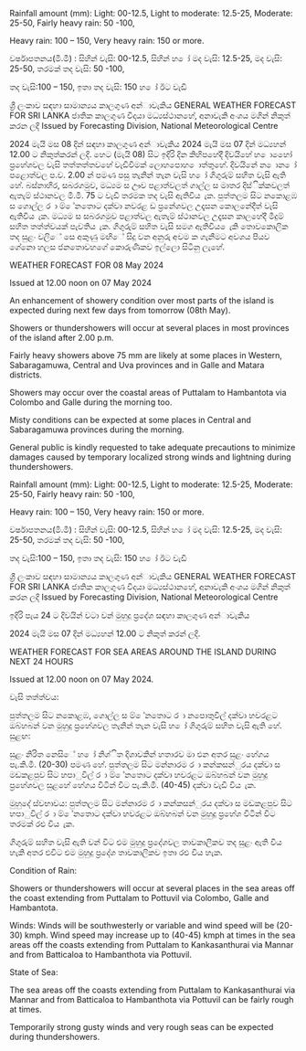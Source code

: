 Rainfall amount (mm): Light: 00-12.5, Light to moderate: 12.5-25, Moderate: 25-50, Fairly heavy rain: 50 -100,

Heavy rain: 100 – 150, Very heavy rain: 150 or more.

වර්ෂාපතනය(මි.මී) : සිහින් වැසි: 00-12.5, සිහින් හ ෝ මද වැසි: 12.5-25, මද වැසි: 25-50, තරමක් තද වැසි: 50 -100,

තද වැසි:100 – 150, ඉතා තද වැසි: 150 හ ෝ ඊට වැඩි

ශ්‍රී ලංකාව සඳහා සාමාන්‍යය කාලගුණ අන්‍ාවැකිය GENERAL WEATHER FORECAST FOR SRI LANKA ජාතික කාලගුණ විදයා මධ්‍යස්ථානහේ, අනාවැකි අංශය මගින් නිකුත් කරන ලදි Issued by Forecasting Division, National Meteorological Centre

2024 මැයි මස 08 දින්‍ සඳහා කාලගුණ අන්‍ාවැකිය 2024 මැයි මස 07 දින්‍ මධ්‍යහන්‍ 12.00 ට නිකුත්කරන්‍ ලදි. හෙට (මැයි 08) සිට ඉදිරි දින කිහිපහේදී දිවයිහේ හ ොහෙෝ ප්‍රහේශවල වැසි තත්තත්තවහේ වැඩිවීමක් ලොහපොහ ොත්තුහේ. දිවයිනේ න ොන ෝ පළොත්වල ප.ව. 2.00 න් පමණ පසු තැනින් තැන වැසි හ ෝ ගිගුරුම් සහිත වැසි ඇති හේ. බස්නාහිර, සබරගමුව, මධ්‍යම ස ඌව පළාත්වලත් ගාල්ල ස මාතර දිස්ික්කවලත් ඇතැම් ස්ථානවල මි.මී. 75 ට වැඩි තරමක තද වැසි ඇතිවිය ැක. පුත්තලම සිට නකොළඹ ස ගොල්ල ර ා ම් ේනතොට දක්වා නවරළ ඩ ප්‍රනේශවල උදෑසන කොලනේදීත් වැසි ඇතිවිය ැක. මධ්‍යම ස සබරගමුව පළාත්වල ඇතැම් ස්ථානවල උදෑසන කාලහේදී මීදුම් සහිත තත්ත්වයක් පැවතිය ැක. ගිගුරුම් සහිත වැසි සමග ඇතිවිය ෙැකි තොවකොලික තද සුළං වලිේ සෙ අකුණු මඟිේ සිදු වන අනුරු අවම ක ගැනීමට අවශය පියව ගේනො හලස ජනතොවහගේ කොරුණිකව ඉල්ලො සිටිනු ලැහේ.

WEATHER FORECAST FOR 08 May 2024

Issued at 12.00 noon on 07 May 2024

An enhancement of showery condition over most parts of the island is expected during next few days from tomorrow (08th May).

Showers or thundershowers will occur at several places in most provinces of the island after 2.00 p.m.

Fairly heavy showers above 75 mm are likely at some places in Western, Sabaragamuwa, Central and Uva provinces and in Galle and Matara districts.

Showers may occur over the coastal areas of Puttalam to Hambantota via Colombo and Galle during the morning too.

Misty conditions can be expected at some places in Central and Sabaragamuwa provinces during the morning.

General public is kindly requested to take adequate precautions to minimize damages caused by temporary localized strong winds and lightning during thundershowers.

Rainfall amount (mm): Light: 00-12.5, Light to moderate: 12.5-25, Moderate: 25-50, Fairly heavy rain: 50 -100,

Heavy rain: 100 – 150, Very heavy rain: 150 or more.

වර්ෂාපතනය(මි.මී) : සිහින් වැසි: 00-12.5, සිහින් හ ෝ මද වැසි: 12.5-25, මද වැසි: 25-50, තරමක් තද වැසි: 50 -100,

තද වැසි:100 – 150, ඉතා තද වැසි: 150 හ ෝ ඊට වැඩි

ශ්‍රී ලංකාව සඳහා සාමාන්‍යය කාලගුණ අන්‍ාවැකිය GENERAL WEATHER FORECAST FOR SRI LANKA ජාතික කාලගුණ විදයා මධ්‍යස්ථානහේ, අනාවැකි අංශය මගින් නිකුත් කරන ලදි Issued by Forecasting Division, National Meteorological Centre

ඉදිරි පැය 24 ට දිවයින්‍ වටා වන්‍ මුහුදු ප්‍රදේශ සඳහා කාලගුණ අන්‍ාවැකිය

2024 මැයි මස 07 දින්‍ මධ්‍යහන්‍ 12.00 ට නිකුත් කරන්‍ ලදි.

WEATHER FORECAST FOR SEA AREAS AROUND THE ISLAND DURING NEXT 24 HOURS

Issued at 12.00 noon on 07 May 2024.

වැසි තත්ත්වය:

පුත්තලම සිට නකොළඹ, ගොල්ල ස ම් ේනතොට ර ා නපොතුවිල් දක්වා හවරළට ඔබ්හබන් වන මුහුදු ප්‍රහේශවල තැනින් තැන වැසි හ ෝ ගිගුරුම් සහිත වැසි ඇති හේ. සුළඟ:

සුළං නිරිත නෙසිේ හ ෝ නිශ්ිත දිශාවකින් හතාරව මා එන අතර සුළං හේගය පැ.කි.මී. (20-30) පමණ හේ. පුත්තලම සිට මන්නාරම ර ා කන්කසන්ුරය දක්වා ස මඩකළපුව සිට හපාුවිල් ර ා ම් ේනතොට දක්වා හවරළට ඔබ්හබන් වන මුහුදු ප්‍රහේශවල සුළහේ හේගය විටින් විට පැ.කි.මී. (40-45) දක්වා වැඩි විය ැක.

මුහුදේ ස්වභාවය: පුත්තලම සිට මන්නාරම ර ා කන්කසන්ුරය දක්වා ස මඩකළපුව සිට හපාුවිල් ර ා ම් ේනතොට දක්වා හවරළට ඔබ්හබන් වන මුහුදු ප්‍රහේශ විටින් විට තරමක් රළු විය ැක.

ගිගුරුම් සහිත වැසි ඇති වන්‍ විට එම මුහුදු ප්‍රදේශවල තාවකාලිකව තද සුළං ඇති විය හැකි අතර එවිට එම මුහුදු ප්‍රදේශ තාවකාලිකව ඉතා රළු විය හැක.

Condition of Rain:

Showers or thundershowers will occur at several places in the sea areas off the coast extending from Puttalam to Pottuvil via Colombo, Galle and Hambantota.

Winds: Winds will be southwesterly or variable and wind speed will be (20-30) kmph. Wind speed may increase up to (40-45) kmph at times in the sea areas off the coasts extending from Puttalam to Kankasanthurai via Mannar and from Batticaloa to Hambanthota via Pottuvil.

State of Sea:

The sea areas off the coasts extending from Puttalam to Kankasanthurai via Mannar and from Batticaloa to Hambanthota via Pottuvil can be fairly rough at times.

Temporarily strong gusty winds and very rough seas can be expected during thundershowers.